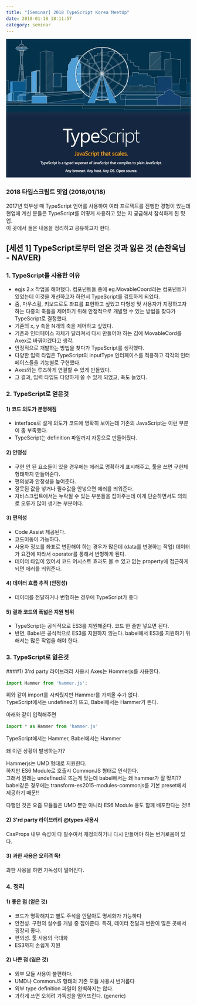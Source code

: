 ```yaml
---
title: "[Seminar] 2018 TypeScript Korea MeetUp"
date: 2018-01-18 18:11:57
category: seminar
---
```


![](images/typescript-meetup.jpeg)

### 2018 타입스크립트 밋업 (2018/01/18)

2017년 학부생 때 TypeScript 언어를 사용하여 여러 프로젝트를 진행한 경헝이 있는데 현업에 계신 분들은 TypeScript를 어떻게 사용하고 있는 지 궁금해서 참석하게 된 밋업.  
이 곳에서 들은 내용을 정리하고 공유하고자 한다.

## [세션 1] TypeScript로부터 얻은 것과 잃은 것 (손찬욱님 - NAVER)

### 1. TypeScript를 사용한 이유
- egjs 2.x 작업을 해야했다. 컴포넌트들 중에 eg.MovableCoord라는 컴포넌트가 있었는데 이것을 개선하고자 하면서 TypeScript를 검토하게 되었다.
- 줌, 마우스휠, 키보드로도 좌표를 표현하고 싶었고 다형성 및 사용자가 지정하고자 하는 다중의 축들을 제어하기 위해 안정적으로 개발할 수 있는 방법을 찾다가 TypeScript로 결정했다.
- 기존의 x, y 축을 N개의 축을 제어하고 싶었다.
- 기존과 인터페이스 자체가 달라져서 다시 만들어야 하는 김에 MovableCord를 Axex로 바꿔야겠다고 생각.
- 안정적으로 개발하는 방법을 찾다가 TypeScript를 생각했다.
- 다양한 입력 타입은 TypeScript의 inputType 인터페이스를 적용하고 각각의 인터페이스들을 기능별로 구현했다.
- Axes와는 루즈하게 연결할 수 있게 만들었다.
- 그 결과, 입력 타입도 다양하게 쓸 수 있게 되었고, 축도 늘었다.

### 2. TypeScript로 얻은것
#### 1) 코드 의도가 분명해짐
- interface로 설계 의도가 코드에 명확히 보이는데 기존의 JavaScript는 이런 부분이 좀 부족했다.
- TypeScript는 definition 파일까지 자동으로 만들어줬다.

#### 2) 안정성
- 구현 안 된 요소들이 있을 경우에는 에러로 명확하게 표시해주고, 툴을 쓰면 구현체 형태까지 만들어준다.
- 편의성과 안정성을 높여준다.
- 잘못된 값을 넣거나 필수값을 안넣으면 에러를 띄워준다.
- 자바스크립트에서는 누락될 수 있는 부분들을 잡아주는데 이게 단순하면서도 의외로 오류가 많이 생기는 부분이다.

#### 3) 편의성
- Code Assist 제공된다.
- 코드이동이 가능하다.
- 사용자 정보를 좌표로 변환해야 하는 경우가 많은데 (data를 변경하는 작업) 데이터가 요건에 따라서 operator를 통해서 변형하게 된다.
- 데이터 타입이 있어서 코드 어시스트 효과도 볼 수 있고 없는 property에 접근하게 되면 에러를 띄워준다.

#### 4) 데이터 흐름 추적 (안정성)
- 데이터를 전달하거나 변형하는 경우에 TypeScript가 좋다

#### 5) 결과 코드의 폭넓은 지원 범위
- TypeScript는 공식적으로 ES3를 지원해준다. 코드 한 줄만 넣으면 된다.
- 반면, Babel은 공식적으로 ES3를 지원하지 않는다. babel에서 ES3를 지원하기 위해서는 많은 작업을 해야 한다.

### 3. TypeScript로 잃은것
####1) 3'rd party 라이브러리 사용시 
Axes는 Hommerjs를 사용한다.  
```js
import Hammer from 'hammer.js';
```  
위와 같이 import를 시켜줬지만 Hammer를 가져올 수가 없다.  
TypeScript에서는 undefined가 뜨고, Babel에서는 Hammer가 뜬다.  

아래와 같이 입력해주면  
```js
import * as Hammer from 'hammer.js'
```  
TypeScript에서는 Hammer, Babel에서는 Hammer  

왜 이런 상황이 발생하는가?

Hammerjs는 UMD 형태로 지원한다.  
하지만 ES6 Module로 호출시 CommonJS 형태로 인식한다.  
그래서 원래는 undefined로 뜨는게 맞는데 babel에서는 왜 hammer가 잘 떴지??  
babel같은 경우에는 transform-es2015-modules-commonjs를 기본 preset에서 제공하기 때문!!  

다행인 것은 요즘 모듈들은 UMD 뿐만 아니라 ES6 Module 용도 함께 배포한다는 것!!!

#### 2) 3'rd party 라이브러리 @types 사용시
CssProps 내부 속성이 다 필수여서 재정의하거나 다시 만들어야 하는 번거로움이 있다.

#### 3) 과한 사용은 오히려 독!
과한 사용을 하면 가독성이 떨어진다.

### 4. 정리
#### 1) 좋은 점 (얻은 것)
- 코드가 명확해지고 별도 주석을 안달아도 명세화가 가능하다
- 안전성. 구현의 실수를 개발 중 잡아준다. 특히, 데이터 전달과 변환이 많은 곳에서 굉장히 좋다.
- 편의성. 툴 사용의 극대화
- ES3까지 손쉽게 지원

#### 2) 나쁜 점 (잃은 것)
- 외부 모듈 사용이 불편하다.
- UMD나 CommonJS 형태의 기존 모듈 사용시 번거롭다
- 외부 type definition 파일이 완벽하지는 않다.
- 과하게 쓰면 오히려 가독성을 떨어뜨린다. (generic)